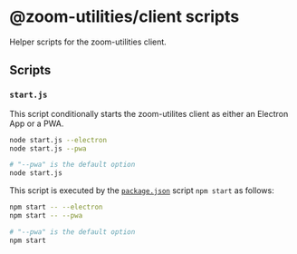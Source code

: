 # @zoom-utilities/client scripts

Helper scripts for the zoom-utilities client.

## Scripts

### `start.js`

This script conditionally starts the zoom-utilites client as either an Electron App or a PWA.

```sh
node start.js --electron
node start.js --pwa

# "--pwa" is the default option
node start.js
```

This script is executed by the [`package.json`](../package.json) script `npm start` as follows:

```sh
npm start -- --electron
npm start -- --pwa

# "--pwa" is the default option
npm start
```
